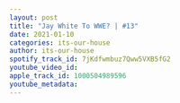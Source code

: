 ```yaml
---
layout: post
title: "Jay White To WWE? | #13"
date: 2021-01-10
categories: its-our-house
author: its-our-house
spotify_track_id: 7jKdfwmbuz7Qww5VXB5fG2
youtube_video_id: 
apple_track_id: 1000504989596
youtube_metadata: 
---
```

